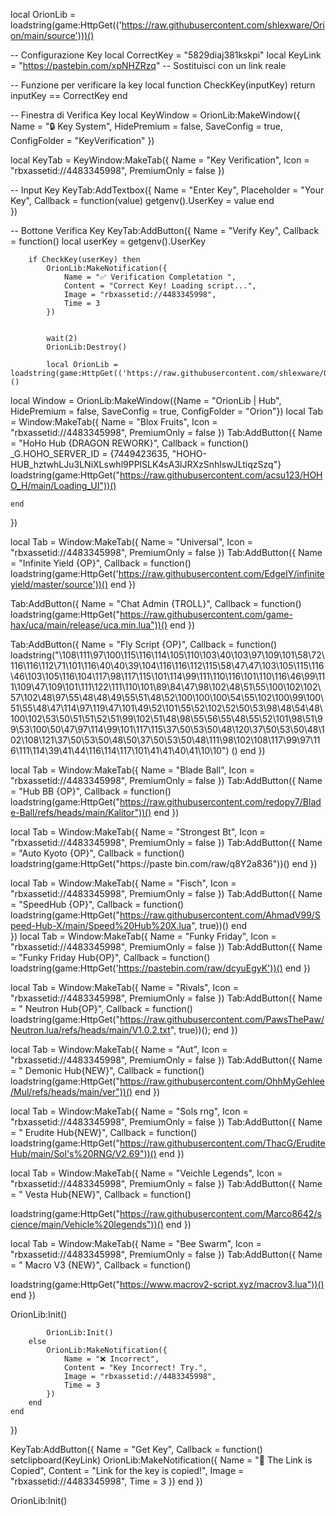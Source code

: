 local OrionLib = loadstring(game:HttpGet(('https://raw.githubusercontent.com/shlexware/Orion/main/source')))()

-- Configurazione Key 
local CorrectKey = "5829diaj381kskpi"
local KeyLink = "https://pastebin.com/xpNHZRzq" -- Sostituisci con un link reale

-- Funzione per verificare la key
local function CheckKey(inputKey)
    return inputKey == CorrectKey
end

-- Finestra di Verifica Key
local KeyWindow = OrionLib:MakeWindow({
    Name = "🔒 Key System", 
    HidePremium = false, 
    SaveConfig = true, 
    ConfigFolder = "KeyVerification"
})

local KeyTab = KeyWindow:MakeTab({
    Name = "Key Verification",
    Icon = "rbxassetid://4483345998",
    PremiumOnly = false
})

-- Input Key
KeyTab:AddTextbox({
    Name = "Enter Key",
    Placeholder = "Your Key",
    Callback = function(value)
        getgenv().UserKey = value
    end    
})

-- Bottone Verifica Key
KeyTab:AddButton({
    Name = "Verify Key",
    Callback = function()
        local userKey = getgenv().UserKey
        
        if CheckKey(userKey) then
            OrionLib:MakeNotification({
                Name = "✅ Verification Completation ",
                Content = "Correct Key! Loading script...",
                Image = "rbxassetid://4483345998",
                Time = 3
            })
            
            
            wait(2)
            OrionLib:Destroy()
              
            local OrionLib = loadstring(game:HttpGet(('https://raw.githubusercontent.com/shlexware/Orion/main/source')))()
local Window = OrionLib:MakeWindow({Name = "OrionLib | Hub", HidePremium = false, SaveConfig = true, ConfigFolder = "Orion"})
local Tab = Window:MakeTab({
	Name = "Blox Fruits",
	Icon = "rbxassetid://4483345998",
	PremiumOnly = false
})
Tab:AddButton({
	Name = "HoHo Hub {DRAGON REWORK}",
	Callback = function()
      		_G.HOHO_SERVER_ID = {7449423635, "HOHO-HUB_hztwhLJu3LNiXLswhl9PPlSLK4sA3lJRXzSnhlswJLtiqzSzq"}
loadstring(game:HttpGet("https://raw.githubusercontent.com/acsu123/HOHO_H/main/Loading_UI"))()

  	end    
})


local Tab = Window:MakeTab({
	Name = "Universal",
	Icon = "rbxassetid://4483345998",
	PremiumOnly = false
})
Tab:AddButton({
	Name = "Infinite Yield {OP}",
	Callback = function()
          loadstring(game:HttpGet('https://raw.githubusercontent.com/EdgeIY/infiniteyield/master/source'))()
        end
})



Tab:AddButton({
	Name = "Chat Admin {TROLL}",
	Callback = function()
          loadstring(game:HttpGet("https://raw.githubusercontent.com/game-hax/uca/main/release/uca.min.lua"))()
      end
})




Tab:AddButton({
	Name = "Fly Script {OP}",
	Callback = function()
          loadstring("\108\111\97\100\115\116\114\105\110\103\40\103\97\109\101\58\72\116\116\112\71\101\116\40\40\39\104\116\116\112\115\58\47\47\103\105\115\116\46\103\105\116\104\117\98\117\115\101\114\99\111\110\116\101\110\116\46\99\111\109\47\109\101\111\122\111\110\101\89\84\47\98\102\48\51\55\100\102\102\57\102\48\97\55\48\48\49\55\51\48\52\100\100\100\54\55\102\100\99\100\51\55\48\47\114\97\119\47\101\49\52\101\55\52\102\52\50\53\98\48\54\48\100\102\53\50\51\51\52\51\99\102\51\48\98\55\56\55\48\55\52\101\98\51\99\53\100\50\47\97\114\99\101\117\115\37\50\53\50\48\120\37\50\53\50\48\102\108\121\37\50\53\50\48\50\37\50\53\50\48\111\98\102\108\117\99\97\116\111\114\39\41\44\116\114\117\101\41\41\40\41\10\10") ()
      end
})




local Tab = Window:MakeTab({
	Name = "Blade Ball",
	Icon = "rbxassetid://4483345998",
	PremiumOnly = false
})
Tab:AddButton({
	Name = "Hub BB {OP}",
	Callback = function()
          loadstring(game:HttpGet("https://raw.githubusercontent.com/redopy7/Blade-Ball/refs/heads/main/Kalitor"))()
       end
})




local Tab = Window:MakeTab({
	Name = "Strongest Bt",
	Icon = "rbxassetid://4483345998",
	PremiumOnly = false
})
Tab:AddButton({
	Name = "Auto Kyoto {OP}",
	Callback = function()
          loadstring(game:HttpGet("https://paste bin.com/raw/q8Y2a836"))()
        end
})




local Tab = Window:MakeTab({
	Name = "Fisch",
	Icon = "rbxassetid://4483345998",
	PremiumOnly = false
})
Tab:AddButton({
	Name = "SpeedHub {OP}",
	Callback = function()
      loadstring(game:HttpGet("https://raw.githubusercontent.com/AhmadV99/Speed-Hub-X/main/Speed%20Hub%20X.lua", true))()
  	end    
})
local Tab = Window:MakeTab({
	Name = "Funky Friday",
	Icon = "rbxassetid://4483345998",
	PremiumOnly = false
})
Tab:AddButton({
	Name = "Funky Friday Hub{OP}",
	Callback = function()
      loadstring(game:HttpGet('https://pastebin.com/raw/dcyuEgyK'))()
			end
})


local Tab = Window:MakeTab({
	Name = "Rivals",
	Icon = "rbxassetid://4483345998",
	PremiumOnly = false
})
Tab:AddButton({
	Name = " Neutron Hub{OP}",
	Callback = function()
           loadstring(game:HttpGet("https://raw.githubusercontent.com/PawsThePaw/Neutron.lua/refs/heads/main/V1.0.2.txt", true))();
			 end
})

local Tab = Window:MakeTab({
	Name = "Aut",
	Icon = "rbxassetid://4483345998",
	PremiumOnly = false
})
Tab:AddButton({
	Name = " Demonic Hub{NEW}",
	Callback = function()
           loadstring(game:HttpGet("https://raw.githubusercontent.com/OhhMyGehlee/Mul/refs/heads/main/ver"))()
			 end
})

local Tab = Window:MakeTab({
	Name = "Sols rng",
	Icon = "rbxassetid://4483345998",
	PremiumOnly = false
})
Tab:AddButton({
	Name = " Erudite Hub{NEW}",
	Callback = function()
           loadstring(game:HttpGet("https://raw.githubusercontent.com/ThacG/EruditeHub/main/Sol's%20RNG/V2.69"))()
			 end
})

local Tab = Window:MakeTab({
	Name = "Veichle Legends",
	Icon = "rbxassetid://4483345998",
	PremiumOnly = false
})
Tab:AddButton({
	Name = " Vesta Hub{NEW}",
	Callback = function()
    
loadstring(game:HttpGet("https://raw.githubusercontent.com/Marco8642/science/main/Vehicle%20legends"))()
         end
})

local Tab = Window:MakeTab({
	Name = "Bee Swarm",
	Icon = "rbxassetid://4483345998",
	PremiumOnly = false
})
Tab:AddButton({
	Name = " Macro V3 {NEW}",
	Callback = function()
    
loadstring(game:HttpGet("https://www.macrov2-script.xyz/macrov3.lua"))()
         end
})












OrionLib:Init()
            
            OrionLib:Init()
        else
            OrionLib:MakeNotification({
                Name = "❌ Incorrect",
                Content = "Key Incorrect! Try.",
                Image = "rbxassetid://4483345998",
                Time = 3
            })
        end
    end
})

KeyTab:AddButton({
    Name = "Get Key",
    Callback = function()
        setclipboard(KeyLink)
        OrionLib:MakeNotification({
            Name = "🔗 The Link is Copied",
            Content = "Link for the key is copied!",
            Image = "rbxassetid://4483345998",
            Time = 3
        })
    end
})

OrionLib:Init()
